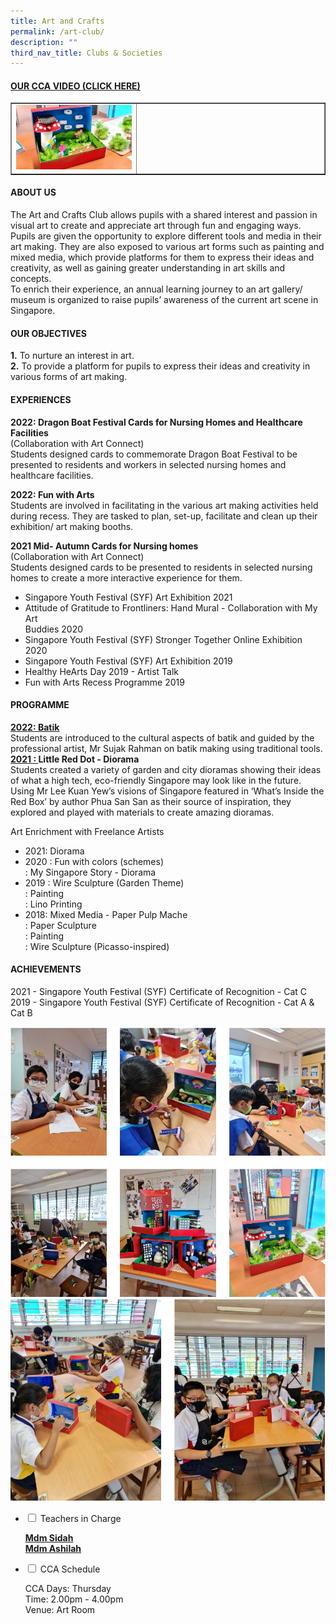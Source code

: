 ```yaml
---
title: Art and Crafts
permalink: /art-club/
description: ""
third_nav_title: Clubs & Societies
---
```

<h4><strong><a title="Our CCA Video (Click here)" href="https://drive.google.com/file/d/1YlFL0x3Ag2nS-hWph6rP8P6gq5kuxO_z/view?usp=sharing" target="_blank" rel="noopener">OUR CCA VIDEO (CLICK HERE)</a></strong></h4>
<table style="border-collapse: collapse; width: 100%;" border="1">
<tbody>
<tr>
<td style="width: 40%;"><a href="https://drive.google.com/file/d/1YlFL0x3Ag2nS-hWph6rP8P6gq5kuxO_z/view?usp=sharing"><img src="/images/arts1.jpg"></a></td>
<td style="width: 60%;">&nbsp;</td>
</tr>
</tbody>
</table>
<h4><strong>ABOUT US</strong></h4>
<p>The Art and Crafts Club allows pupils with a shared interest and passion in visual art to create and appreciate art through fun and engaging ways. Pupils are given the opportunity to explore different tools and media in their art making. They are also exposed to various art forms such as painting and mixed media, which provide platforms for them to express their ideas and creativity, as well as gaining greater understanding in art skills and concepts.<br />To enrich their experience, an annual learning journey to an art gallery/ museum is organized to raise pupils&rsquo; awareness of the current art scene in Singapore.</p>
<h4><strong>OUR OBJECTIVES</strong></h4>
<p><strong>1.</strong>&nbsp;To nurture an interest in art.<br /><strong>2.</strong>&nbsp;To provide a platform for pupils to express their ideas and creativity in various forms of art making.</p>
<h4><strong>EXPERIENCES</strong></h4>
<p><strong>2022: Dragon Boat Festival Cards for Nursing Homes and Healthcare Facilities<br /></strong>(Collaboration with Art Connect)<br />Students designed cards to commemorate Dragon Boat Festival to be presented to residents and workers in selected nursing homes and healthcare facilities.</p>
<p><strong>2022: Fun with Arts<br /></strong>Students are involved in facilitating in the various art making activities held during recess. They are tasked to plan, set-up, facilitate and clean up their exhibition/ art making booths.</p>
<p><strong>2021 Mid- Autumn Cards for Nursing homes<br /></strong>(Collaboration with Art Connect)<br />Students designed cards to be presented to residents in selected nursing homes to create a more interactive experience for them.</p>
<ul>
<li>Singapore Youth Festival (SYF) Art Exhibition 2021</li>
<li>Attitude of Gratitude to Frontliners: Hand Mural - Collaboration with My Art<br />Buddies 2020</li>
<li>Singapore Youth Festival (SYF) Stronger Together Online Exhibition 2020</li>
<li>Singapore Youth Festival (SYF) Art Exhibition 2019</li>
<li>Healthy HeArts Day 2019 - Artist Talk</li>
<li>Fun with Arts Recess Programme 2019</li>
</ul>
<h4><strong>PROGRAMME</strong></h4>
<p><strong><u>2022: Batik<br /></u></strong>Students are introduced to the cultural aspects of batik and guided by the professional artist, Mr Sujak Rahman on batik making using traditional tools.<br /><strong><u>2021 :&nbsp;</u></strong><strong>Little Red Dot - Diorama<br /></strong>Students created a variety of garden and city dioramas showing their ideas of what a high tech, eco-friendly Singapore may look like in the future. Using Mr Lee Kuan Yew&rsquo;s visions of Singapore featured in &lsquo;What&rsquo;s Inside the Red Box&rsquo; by author Phua San San as their source of inspiration, they explored and played with materials to create amazing dioramas.</p>
<p>Art Enrichment with Freelance Artists</p>
<ul>
<li>2021: Diorama</li>
<li>2020 : Fun with colors (schemes)<br />: My Singapore Story - Diorama</li>
<li>2019 : Wire Sculpture (Garden Theme)<br />: Painting<br />: Lino Printing</li>
<li>2018: Mixed Media - Paper Pulp Mache<br />: Paper Sculpture<br />: Painting<br />: Wire Sculpture (Picasso-inspired)</li>
</ul>
<h4><strong>ACHIEVEMENTS</strong></h4>
<p>2021 - Singapore Youth Festival (SYF) Certificate of Recognition - Cat C<br />2019 - Singapore Youth Festival (SYF) Certificate of Recognition - Cat A &amp; Cat B</p>
<img src="/images/arts2.png"><br>
<img src="/images/arts3.png">
<ul class="jekyllcodex_accordion">
<li><input id="accordion1" type="checkbox" /> <label for="accordion1">Teachers in Charge</label>
<div>
<p><span style="text-decoration: underline;"><strong>Mdm Sidah<br /></strong><strong>Mdm Ashilah</strong></span></p>
</div>
</li>
<li><input id="accordion2" type="checkbox" /> <label for="accordion2">CCA Schedule</label>
<div>
<p>CCA Days: Thursday<br />Time: 2.00pm - 4.00pm<br />Venue: Art Room</p>
</div>
</li>
</ul>